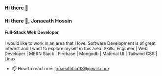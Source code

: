 ### Hi there 👋
### Hi there 👋, Jonaeath Hossin
#### Full-Stack Web Developer
I would like to work in an area that I love. Software Development is of great interest and I want to explore myself in this area.
Skills: Engineer | Web Developer | MERN Stack | Firebase | Mongodb | Material UI | Tailwind CSS | Linux
- 📫 How to reach me: jonaeathbcc18@gmail.com





